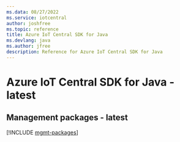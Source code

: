```yaml
---
ms.data: 08/27/2022
ms.service: iotcentral
author: joshfree
ms.topic: reference
title: Azure IoT Central SDK for Java
ms.devlang: java
ms.author: jfree
description: Reference for Azure IoT Central SDK for Java
---
```

# Azure IoT Central SDK for Java - latest

## Management packages - latest
[!INCLUDE [mgmt-packages](iot-central-mgmt-index.md)]